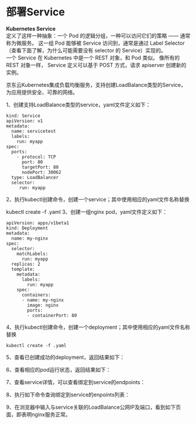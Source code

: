 
# 部署Service

**Kubernetes Service**   
定义了这样一种抽象：一个 Pod 的逻辑分组，一种可以访问它们的策略 —— 通常称为微服务。 这一组 Pod 能够被 Service 访问到，通常是通过 Label Selector（查看下面了解，为什么可能需要没有 selector 的 Service）实现的。  
一个 Service 在 Kubernetes 中是一个 REST 对象，和 Pod 类似。 像所有的 REST 对象一样， Service 定义可以基于 POST 方式，请求 apiserver 创建新的实例。

京东云Kubernetes集成负载均衡服务，支持创建LoadBalance类型的Service，为应用提供安全、可靠的网络。

1、创建支持LoadBalance类型的service，yaml文件定义如下：
```
kind: Service
apiVersion: v1
metadata:
  name: servicetest
  labels:
    run: myapp
spec:
  ports:
    - protocol: TCP
      port: 80
      targetPort: 80
      nodePort: 30062
  type: LoadBalancer
  selector:
     run: myapp
```

2、执行kubectl创建命令，创建一个service；其中使用相应的yaml文件名称替换

kubectl create -f .yaml
3、创建一组nginx pod，yaml文件定义如下：
```
apiVersion: apps/v1beta1
kind: Deployment
metadata:
  name: my-nginx
spec:
  selector:
    matchLabels:
      run: myapp
  replicas: 2
  template:
    metadata:
      labels:
        run: myapp
    spec:
      containers:
      - name: my-nginx
        image: nginx
        ports:
        - containerPort: 80
```

4、执行kubectl创建命令，创建一个deployment；其中使用相应的yaml文件名称替换
```
kubectl create -f .yaml
```
5、查看已创建成功的deployment，返回结果如下：


6、查看相应的pod运行状态，返回结果如下：


7、查看service详情，可以查看绑定到service的endpoints：


8、执行如下命令查询绑定到service的enpoints列表：


9、在浏览器中输入与service关联的LoadBalance公网IP及端口，看到如下页面，即表明nginx服务正常。

